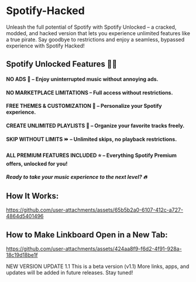 # Spotify-Hacked
Unleash the full potential of Spotify with Spotify Unlocked – a cracked, modded, and hacked version that lets you experience unlimited features like a true pirate. Say goodbye to restrictions and enjoy a seamless, bypassed experience with Spotify Hacked!

## Spotify Unlocked Features 🎵🚀
#### NO ADS 🚫 – Enjoy uninterrupted music without annoying ads.
#### NO MARKETPLACE LIMITATIONS – Full access without restrictions.
#### FREE THEMES & CUSTOMIZATION 🎨 – Personalize your Spotify experience.
#### CREATE UNLIMITED PLAYLISTS 📂 – Organize your favorite tracks freely.
#### SKIP WITHOUT LIMITS ⏩ – Unlimited skips, no playback restrictions.
#### ALL PREMIUM FEATURES INCLUDED ⭐ – Everything Spotify Premium offers, unlocked for you!
##### Ready to take your music experience to the next level? 🔥

## How It Works:

https://github.com/user-attachments/assets/65b5b2a0-6107-412c-a727-4864d5401496

## How to Make Linkboard Open in a New Tab:

https://github.com/user-attachments/assets/424aa8f9-f6d2-4f91-928a-18c19d18be1f

NEW VERSION UPDATE 1.1
This is a beta version (v1.1) More links, apps, and updates will be added in future releases. Stay tuned!
